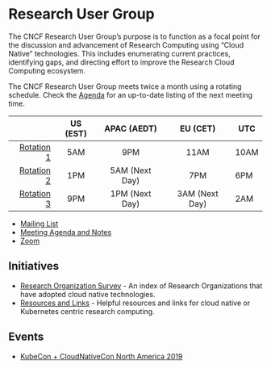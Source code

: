 # Research User Group

The CNCF Research User Group’s purpose is to function as a focal point for the
discussion and advancement of Research Computing using “Cloud Native”
technologies. This includes enumerating current practices, identifying gaps,
and directing effort to improve the Research Cloud Computing ecosystem.

The CNCF Research User Group meets twice a month using a rotating schedule.
Check the [Agenda] for an up-to-date listing of the next meeting time.

|              | US (EST) |   APAC (AEDT)  |    EU (CET)    | UTC  |
|-------------:|:--------:|:--------------:|:--------------:|------|
| [Rotation 1] |    5AM   |       9PM      |      11AM      | 10AM |
| [Rotation 2] |    1PM   | 5AM (Next Day) |       7PM      | 6PM  |
| [Rotation 3] |    9PM   | 1PM (Next Day) | 3AM (Next Day) | 2AM  |


- [Mailing List]
- [Meeting Agenda and Notes][Agenda]
- [Zoom]

## Initiatives

- [Research Organization Survey][index] - An index of Research Organizations
  that have adopted cloud native technologies.
- [Resources and Links][links] - Helpful resources and links for cloud native
  or Kubernetes centric research computing.

## Events

- [KubeCon + CloudNativeCon North America 2019][kccncna19]


[Mailing List]: https://lists.cncf.io/g/cncf-research-user-group
[Meeting Agenda and Notes]: https://docs.google.com/document/d/1vvXxW4Cd4P5gcmWGz-_yKbgJex2_NlSWaHtsk_56TnA/edit?ts=5d53c5ff#
[Rotation 1]: https://calendar.google.com/event?action=TEMPLATE&tmeid=NGhsdnFxZG1jbDZsaTllamVnZjdkZmduNG9fMjAxOTA4MTRUMDkwMDAwWiBjaHVuZ0BsaW51eGZvdW5kYXRpb24ub3Jn&tmsrc=chung%40linuxfoundation.org&scp=ALL
[Rotation 2]: https://calendar.google.com/event?action=TEMPLATE&tmeid=NWs5c3I0bWxqMW9yb20wb3JzOXBpaHNmcnRfMjAyMDAxMjJUMTgwMDAwWiBjaHVuZ0BsaW51eGZvdW5kYXRpb24ub3Jn&tmsrc=chung%40linuxfoundation.org&scp=ALL
[Rotation 3]: https://calendar.google.com/event?action=TEMPLATE&tmeid=NzdxbDNwY2x1aTMydDNidGxnOThqN2w2YWlfMjAyMDAyMDZUMDIwMDAwWiBjaHVuZ0BsaW51eGZvdW5kYXRpb24ub3Jn&tmsrc=chung%40linuxfoundation.org&scp=ALL
[Agenda]: https://docs.google.com/document/d/1vvXxW4Cd4P5gcmWGz-_yKbgJex2_NlSWaHtsk_56TnA/edit?ts=5d53c5ff#
[Zoom]: https://zoom.us/my/cncfenduser
[index]: /org-index
[links]: /RESOURCES.md
[kccncna19]: /events/2019/KCCNCNA
